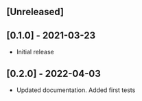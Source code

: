 ## [Unreleased]

## [0.1.0] - 2021-03-23

- Initial release

## [0.2.0] - 2022-04-03

- Updated documentation. Added first tests
